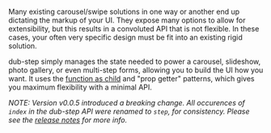 Many existing carousel/swipe solutions in one way or another end up dictating the markup of your UI. They expose many options to allow for extensibility, but this results in a convoluted API that is not flexible. In these cases, your often very specific design must be fit into an existing rigid solution.

dub-step simply manages the state needed to power a carousel, slideshow, photo gallery, or even multi-step forms, allowing you to build the UI how you want. It uses the [function as child](https://medium.com/merrickchristensen/function-as-child-components-5f3920a9ace9) and "prop getter" patterns, which gives you maximum flexibility with a minimal API.

_NOTE: Version v0.0.5 introduced a breaking change. All occurences of `index` in the dub-step API were renamed to `step`, for consistency. Please see the [release notes](https://github.com/infiniteluke/dub-step/releases/tag/v0.0.5) for more info._
